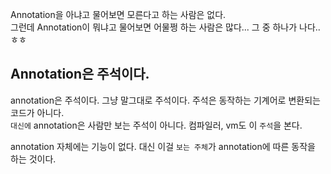Annotation을 아냐고 물어보면 모른다고 하는 사람은 없다.   
그런데 Annotation이 뭐냐고 물어보면 어물쩡 하는 사람은 많다... 그 중 하나가 나다..ㅎㅎ   

## Annotation은 주석이다.

annotation은 주석이다. 그냥 말그대로 주석이다. 주석은 동작하는 기계어로 변환되는 코드가 아니다.   
```대신에``` annotation은 사람만 보는 주석이 아니다. 컴파일러, vm도 이 ```주석```을 본다.

annotation 자체에는 기능이 없다. 대신 이걸 ```보는 주체```가 annotation에 따른 동작을 하는 것이다.   
